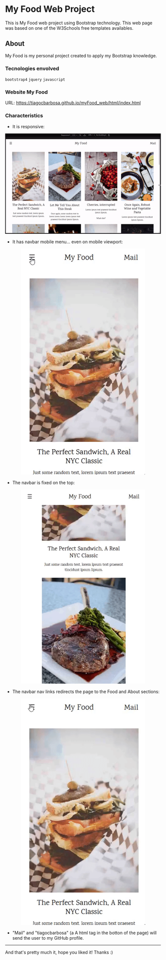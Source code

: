 # My Food Web Project

This is My Food web project using Bootstrap technology. This web page was based on one of the W3Schools free templates availables.

## About
My Food is my personal project created to apply my Bootstrap knowledge.

### Tecnologies envolved
`bootstrap4` `jquery` `javascript`

### Website My Food
URL: https://tiagocbarbosa.github.io/myFood_web/html/index.html

### Characteristics

* It is responsive:  
<p align="center">
  <kbd><img src="readMeFiles/responsive.gif" />
</p>

* It has navbar mobile menu... even on mobile viewport:  
<p align="center">
  <kbd><img src="readMeFiles/mobileNavbar.gif" width="402" />
</p>

* The navbar is fixed on the top:  
<p align="center">
  <kbd><img src="readMeFiles/fixedNavbar.gif" width="402" />
</p>

* The navbar nav links redirects the page to the Food and About sections:  
<p align="center">
  <kbd><img src="readMeFiles/redirection.gif" width="402" />
</p>

* "Mail" and "tiagocbarbosa" (a A html tag in the botton of the page) will send the user to my GitHub profile.

------

And that's pretty much it, hope you liked it! Thanks :)

